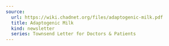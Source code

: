 ```yaml
---
source:
  url: https://wiki.chadnet.org/files/adaptogenic-milk.pdf
  title: Adaptogenic Milk
  kind: newsletter
  series: Townsend Letter for Doctors & Patients
---
```

